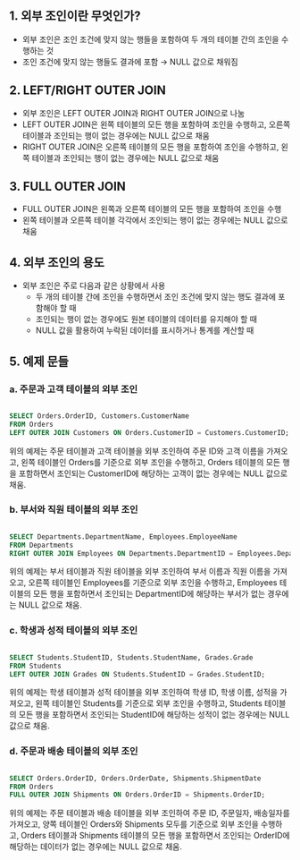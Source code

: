 ## **1. 외부 조인이란 무엇인가?**

- 외부 조인은 조인 조건에 맞지 않는 행들을 포함하여 두 개의 테이블 간의 조인을 수행하는 것<br>
- 조인 조건에 맞지 않는 행들도 결과에 포함 → NULL 값으로 채워짐<br>

## **2. LEFT/RIGHT OUTER JOIN**

- 외부 조인은 LEFT OUTER JOIN과 RIGHT OUTER JOIN으로 나눔<br>
- LEFT OUTER JOIN은 왼쪽 테이블의 모든 행을 포함하여 조인을 수행하고, 오른쪽 테이블과 조인되는 행이 없는 경우에는 NULL 값으로 채움<br>
- RIGHT OUTER JOIN은 오른쪽 테이블의 모든 행을 포함하여 조인을 수행하고, 왼쪽 테이블과 조인되는 행이 없는 경우에는 NULL 값으로 채움<br>

## **3. FULL OUTER JOIN**

- FULL OUTER JOIN은 왼쪽과 오른쪽 테이블의 모든 행을 포함하여 조인을 수행<br>
- 왼쪽 테이블과 오른쪽 테이블 각각에서 조인되는 행이 없는 경우에는 NULL 값으로 채움<br>

## **4. 외부 조인의 용도**

- 외부 조인은 주로 다음과 같은 상황에서 사용<br>
    - 두 개의 테이블 간에 조인을 수행하면서 조인 조건에 맞지 않는 행도 결과에 포함해야 할 때<br>
    - 조인되는 행이 없는 경우에도 원본 테이블의 데이터를 유지해야 할 때<br>
    - NULL 값을 활용하여 누락된 데이터를 표시하거나 통계를 계산할 때<br>

## **5. 예제 문들**

### **a. 주문과 고객 테이블의 외부 조인**

```sql

SELECT Orders.OrderID, Customers.CustomerName
FROM Orders
LEFT OUTER JOIN Customers ON Orders.CustomerID = Customers.CustomerID;
```

위의 예제는 주문 테이블과 고객 테이블을 외부 조인하여 주문 ID와 고객 이름을 가져오고, 왼쪽 테이블인 Orders를 기준으로 외부 조인을 수행하고, Orders 테이블의 모든 행을 포함하면서 조인되는 CustomerID에 해당하는 고객이 없는 경우에는 NULL 값으로 채움.<br>

### **b. 부서와 직원 테이블의 외부 조인**

```sql

SELECT Departments.DepartmentName, Employees.EmployeeName
FROM Departments
RIGHT OUTER JOIN Employees ON Departments.DepartmentID = Employees.DepartmentID;
```

위의 예제는 부서 테이블과 직원 테이블을 외부 조인하여 부서 이름과 직원 이름을 가져오고, 오른쪽 테이블인 Employees를 기준으로 외부 조인을 수행하고, Employees 테이블의 모든 행을 포함하면서 조인되는 DepartmentID에 해당하는 부서가 없는 경우에는 NULL 값으로 채움.<br>

### **c. 학생과 성적 테이블의 외부 조인**

```sql

SELECT Students.StudentID, Students.StudentName, Grades.Grade
FROM Students
LEFT OUTER JOIN Grades ON Students.StudentID = Grades.StudentID;
```

위의 예제는 학생 테이블과 성적 테이블을 외부 조인하여 학생 ID, 학생 이름, 성적을 가져오고, 왼쪽 테이블인 Students를 기준으로 외부 조인을 수행하고, Students 테이블의 모든 행을 포함하면서 조인되는 StudentID에 해당하는 성적이 없는 경우에는 NULL 값으로 채움.<br>

### **d. 주문과 배송 테이블의 외부 조인**

```sql

SELECT Orders.OrderID, Orders.OrderDate, Shipments.ShipmentDate
FROM Orders
FULL OUTER JOIN Shipments ON Orders.OrderID = Shipments.OrderID;
```

위의 예제는 주문 테이블과 배송 테이블을 외부 조인하여 주문 ID, 주문일자, 배송일자를 가져오고, 양쪽 테이블인 Orders와 Shipments 모두를 기준으로 외부 조인을 수행하고, Orders 테이블과 Shipments 테이블의 모든 행을 포함하면서 조인되는 OrderID에 해당하는 데이터가 없는 경우에는 NULL 값으로 채움.<br>
